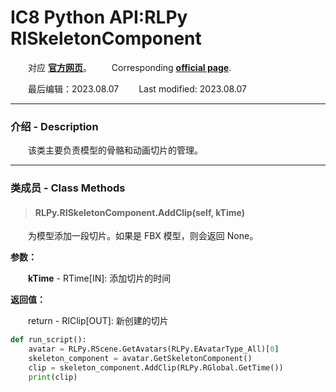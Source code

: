 # IC8 Python API:RLPy RISkeletonComponent
&emsp;&emsp;对应 [**官方网页**]()。
&ensp;&ensp;&ensp;&ensp;Corresponding [**official page**]().

&emsp;&emsp;最后编辑：2023.08.07
&ensp;&ensp;&ensp;&ensp;Last modified: 2023.08.07
___
### 介绍 - Description
&emsp;&emsp;该类主要负责模型的骨骼和动画切片的管理。
___
### 类成员 - Class Methods
> #### **RLPy.RISkeletonComponent.AddClip(self, kTime)**
&emsp;&emsp;为模型添加一段切片。如果是 FBX 模型，则会返回 None。

**参数：**

&emsp;&emsp;**kTime** - RTime[IN]: 添加切片的时间

**返回值：**

&emsp;&emsp;return - RIClip[OUT]: 新创建的切片

``` python {.line-numbers}
def run_script():
    avatar = RLPy.RScene.GetAvatars(RLPy.EAvatarType_All)[0]
    skeleton_component = avatar.GetSkeletonComponent()
    clip = skeleton_component.AddClip(RLPy.RGlobal.GetTime())
    print(clip)
```

</br>
</br>